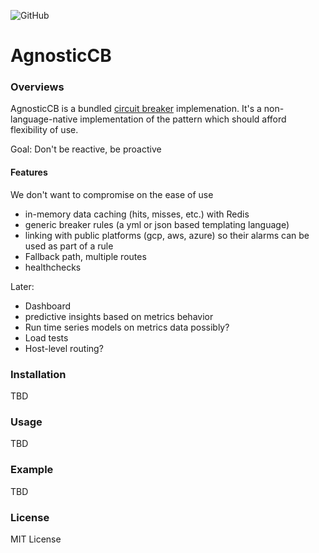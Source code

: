 ![GitHub](https://img.shields.io/github/license/raghavendran35/AgnosticCB?style=flat-square)
# AgnosticCB
### Overviews
AgnosticCB is a bundled [circuit breaker](https://martinfowler.com/bliki/CircuitBreaker.html) implemenation. It's a non-language-native implementation of the pattern which should afford flexibility of use. 

Goal: Don't be reactive, be proactive

#### Features
We don't want to compromise on the ease of use

* in-memory data caching (hits, misses, etc.) with Redis
* generic breaker rules (a yml or json based templating language)
* linking with public platforms (gcp, aws, azure) so their alarms can be used as part of a rule
* Fallback path, multiple routes
* healthchecks

Later:
* Dashboard
* predictive insights based on metrics behavior
* Run time series models on metrics data possibly?
* Load tests
* Host-level routing?


### Installation
TBD

### Usage
TBD

### Example
TBD

### License
MIT License


